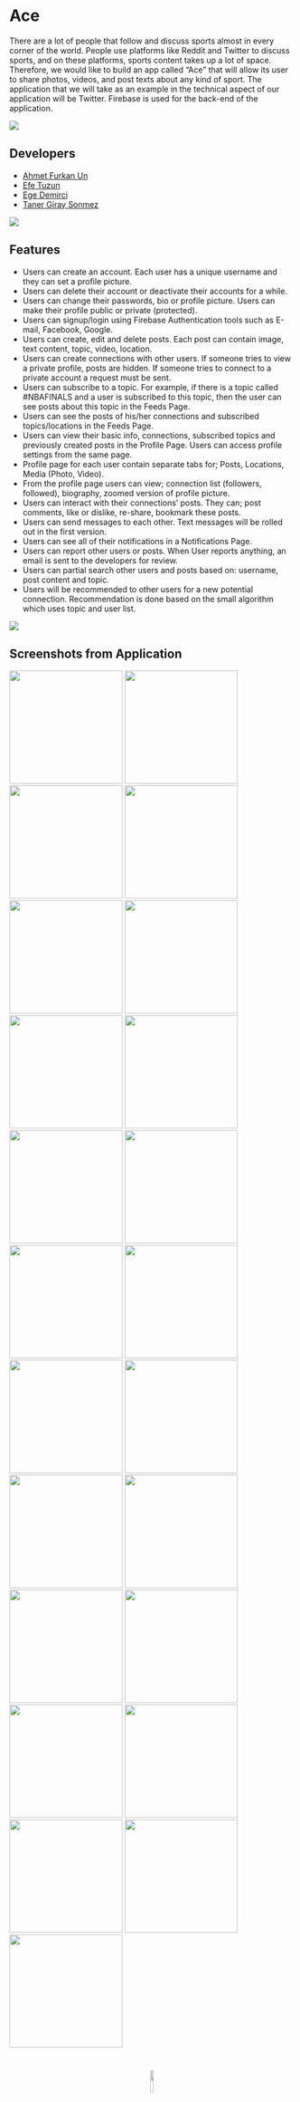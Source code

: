 

# Ace 

There are a lot of people that follow and discuss sports almost in every corner of the world. People use platforms like Reddit and Twitter to discuss sports, and on these platforms, sports content takes up a lot of space. Therefore, we would like to build an app called “Ace” that will allow its user to share photos, videos, and post texts about any kind of sport. The application that we will take as an example in the technical aspect of our application will be Twitter. Firebase is used for the back-end of the application.



![](https://i.hizliresim.com/cnk8978.png)

  
## Developers

- [Ahmet Furkan Un](https://github.com/ahmtfurknun)
- [Efe Tuzun](https://github.com/efetuzun)
- [Ege Demirci](https://github.com/egedemirci)
- [Taner Giray Sonmez](https://github.com/tanersnmz)

![](https://i.hizliresim.com/cnk8978.png)

  
## Features

- Users can create an account. Each user has a unique username and they can set a profile picture.
- Users can delete their account or deactivate their accounts for a while.
- Users can change their passwords, bio or profile picture. Users can make their profile public or private (protected).
- Users can  signup/login using Firebase Authentication tools such as E-mail, Facebook, Google.
- Users can create, edit and delete posts. Each post can contain image, text content, topic, video, location.
- Users can create connections with other users. If someone tries to view a private profile, posts are hidden. If someone tries to connect to a private account a request must be sent. 
- Users can subscribe to a topic. For example, if there is a topic called #NBAFINALS and a user is subscribed to this topic, then the user can see posts about this topic in the Feeds Page.
- Users can see the posts of his/her connections and subscribed topics/locations in the Feeds Page.
- Users can view their basic info, connections, subscribed topics and previously created posts in the Profile Page. Users can access profile settings from the same page.
- Profile page for each user contain separate tabs for; Posts, Locations, Media (Photo, Video). 
- From the profile page users can view; connection list (followers, followed), biography, zoomed version of profile picture.
- Users can interact with their connections’ posts. They can; post comments, like or dislike, re-share, bookmark these posts.
- Users can send messages to each other. Text messages will be rolled out in the first version.
- Users can see all of their notifications in a Notifications Page.
- Users can report other users or posts. When User reports anything, an email is sent to the developers for review.
- Users can partial search other users and posts based on: username, post content and topic.
- Users will be recommended to other users for a new potential connection. Recommendation is done based on the small algorithm which uses topic and user list.
 
 ![](https://i.hizliresim.com/cnk8978.png)


 ## Screenshots from Application

<div>
<img src="https://i.imgur.com/Vr5b4bZ.jpg" width="200">  
<img src="https://i.imgur.com/ijsZ4fE.jpg" width="200">
<img src="https://i.imgur.com/mQAOk7p.jpg" width="200">
<img src="https://i.imgur.com/hEjpiys.jpg" width="200">
<img src="https://i.imgur.com/QhUzI5O.jpg" width="200">
<img src="https://i.imgur.com/Gkch98N.jpg" width="200">
<img src="https://i.imgur.com/TEebhxd.jpg" width="200">
<img src="https://i.imgur.com/UgtsmmA.jpg" width="200">
<img src="https://i.imgur.com/XiXovvK.jpg" width="200">
<img src="https://i.imgur.com/8XpAa3s.jpg" width="200">
<img src="https://i.imgur.com/OVuiurn.jpg" width="200">
<img src="https://i.imgur.com/4awvYJh.jpg" width="200">
<img src="https://i.imgur.com/gWLdadS.jpg" width="200">
<img src="https://i.imgur.com/484RfJ5.jpg" width="200">
<img src="https://i.imgur.com/BYH5EmI.jpg" width="200">
<img src="https://i.imgur.com/u4SUG8C.jpg" width="200">
<img src="https://i.imgur.com/ZT6zOwO.jpg" width="200">
<img src="https://i.imgur.com/cYMnd8L.jpg" width="200">
<img src="https://i.imgur.com/P5PSGRN.jpg" width="200">
<img src="https://i.imgur.com/CN4OvcB.jpg" width="200">
<img src="https://i.imgur.com/ew0fwZw.jpg" width="200">
<img src="https://i.imgur.com/1B0Ie2g.jpg" width="200">
<img src="https://i.imgur.com/61AmtXU.jpg" width="200">

</div>
  
  
 #  
 
<p align="center" width="10%">
    <img width="10%" src="https://i.hizliresim.com/7gbubze.png">
</p>
